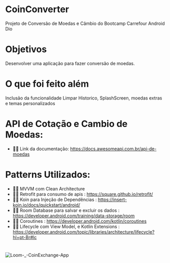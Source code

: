 # CoinConverter
Projeto de Conversão de Moedas e Câmbio do Bootcamp Carrefour Android Dio

# Objetivos
Desenvolver uma aplicação para fazer conversão de moedas.

# O que foi feito além
Inclusão da funcionalidade Limpar Historico, SplashScreen, moedas extras e temas personalizados

# API de Cotação e Cambio de Moedas:
- 👨‍💻 Link da documentação: https://docs.awesomeapi.com.br/api-de-moedas

# Patterns Utilizados:
- 👨‍💻 MVVM com Clean Architecture
- 👨‍💻 Retrofit para consumo de apis : https://square.github.io/retrofit/ 
- 👨‍💻 Koin para Injeção de Dependências : https://insert-koin.io/docs/quickstart/android/
- 👨‍💻	Room Database para salvar e excluir os dados : https://developer.android.com/training/data-storage/room
- 👨‍💻	Coroutines : https://developer.android.com/kotlin/coroutines
- 👨‍💻 Lifecycle com View Model, e Kotlin Extensions : https://developer.android.com/topic/libraries/architecture/lifecycle?hl=pt-Br#lc

#
![Loom-_-CoinExchange-App](https://user-images.githubusercontent.com/54901574/133707758-f93b30eb-370d-41bc-9846-2cf37af285b2.gif)

